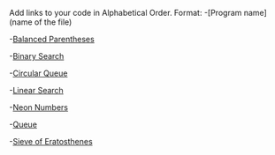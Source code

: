 Add links to your code in Alphabetical Order.
Format:
-[Program name](name of the file)

-[Balanced Parentheses](balanced_parentheses.py)

-[Binary Search](Binary_Search.py)

-[Circular Queue](CircularQueue.py)

-[Linear Search](Linear_Search.py)

-[Neon Numbers](neon_numbers.py)

-[Queue](Queue.py)

-[Sieve of Eratosthenes](Sieve_of_Eratosthenes.py)




